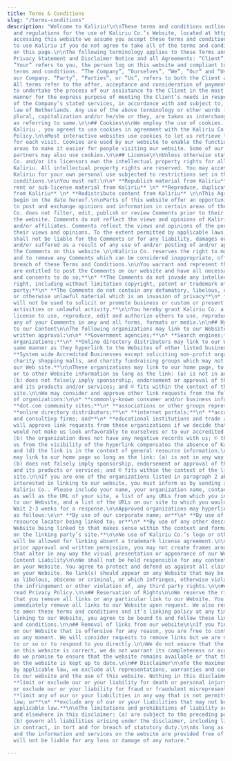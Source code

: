 ```yaml
---
title: Terms & Conditions
slug: "/terms-conditions"
description: "Welcome to Kaliriu!\n\nThese terms and conditions outline the rules
  and regulations for the use of Kaliriu Co.’s Website, located at https://www.kaliriu.com/.\n\nBy
  accessing this website we assume you accept these terms and conditions. Do not continue
  to use Kaliriu if you do not agree to take all of the terms and conditions stated
  on this page.\n\nThe following terminology applies to these Terms and Conditions,
  Privacy Statement and Disclaimer Notice and all Agreements: “Client”, “You” and
  “Your” refers to you, the person log on this website and compliant to the Company’s
  terms and conditions. “The Company”, “Ourselves”, “We”, “Our” and “Us”, refers to
  our Company. “Party”, “Parties”, or “Us”, refers to both the Client and ourselves.
  All terms refer to the offer, acceptance and consideration of payment necessary
  to undertake the process of our assistance to the Client in the most appropriate
  manner for the express purpose of meeting the Client’s needs in respect of provision
  of the Company’s stated services, in accordance with and subject to, prevailing
  law of Netherlands. Any use of the above terminology or other words in the singular,
  plural, capitalization and/or he/she or they, are taken as interchangeable and therefore
  as referring to same.\n\n## Cookies\n\nWe employ the use of cookies. By accessing
  Kaliriu , you agreed to use cookies in agreement with the Kaliriu Co.’s Privacy
  Policy.\n\nMost interactive websites use cookies to let us retrieve the user’s details
  for each visit. Cookies are used by our website to enable the functionality of certain
  areas to make it easier for people visiting our website. Some of our affiliate/advertising
  partners may also use cookies.\n\n## License\n\nUnless otherwise stated, Kaliriu
  Co. and/or its licensors own the intellectual property rights for all material on
  Kaliriu. All intellectual property rights are reserved. You may access this from
  Kaliriu for your own personal use subjected to restrictions set in these terms and
  conditions.\n\nYou must not:\n\n* **Republish material from Kaliriu** \n* **Sell,
  rent or sub-license material from Kaliriu** \n* **Reproduce, duplicate or copy material
  from Kaliriu** \n* **Redistribute content from Kaliriu** \n\nThis Agreement shall
  begin on the date hereof.\n\nParts of this website offer an opportunity for users
  to post and exchange opinions and information in certain areas of the website. Kaliriu
  Co. does not filter, edit, publish or review Comments prior to their presence on
  the website. Comments do not reflect the views and opinions of Kaliriu Co.,its agents
  and/or affiliates. Comments reflect the views and opinions of the person who post
  their views and opinions. To the extent permitted by applicable laws, Kaliriu Co.
  shall not be liable for the Comments or for any liability, damages or expenses caused
  and/or suffered as a result of any use of and/or posting of and/or appearance of
  the Comments on this website.\n\nKaliriu Co. reserves the right to monitor all Comments
  and to remove any Comments which can be considered inappropriate, offensive or causes
  breach of these Terms and Conditions.\n\nYou warrant and represent that:\n\n* **You
  are entitled to post the Comments on our website and have all necessary licenses
  and consents to do so;**\n* **The Comments do not invade any intellectual property
  right, including without limitation copyright, patent or trademark of any third
  party;**\n* **The Comments do not contain any defamatory, libelous, offensive, indecent
  or otherwise unlawful material which is an invasion of privacy**\n* **The Comments
  will not be used to solicit or promote business or custom or present commercial
  activities or unlawful activity.**\n\nYou hereby grant Kaliriu Co. a non-exclusive
  license to use, reproduce, edit and authorize others to use, reproduce and edit
  any of your Comments in any and all forms, formats or media.\n\n## Hyperlinking
  to our Content\n\nThe following organizations may link to our Website without prior
  written approval:\n\n* **Government agencies;**\n* **Search engines;**\n* **News
  organizations;**\n* **Online directory distributors may link to our Website in the
  same manner as they hyperlink to the Websites of other listed businesses; and**\n*
  **System wide Accredited Businesses except soliciting non-profit organizations,
  charity shopping malls, and charity fundraising groups which may not hyperlink to
  our Web site.**\n\nThese organizations may link to our home page, to publications
  or to other Website information so long as the link: (a) is not in any way deceptive;
  (b) does not falsely imply sponsorship, endorsement or approval of the linking party
  and its products and/or services; and © fits within the context of the linking party’s
  site.\n\nWe may consider and approve other link requests from the following types
  of organizations:\n\n* **commonly-known consumer and/or business information sources;**\n*
  **dot.com community sites;**\n* **associations or other groups representing charities;**\n*
  **online directory distributors;**\n* **internet portals;**\n* **accounting, law
  and consulting firms; and**\n* **educational institutions and trade associations.**\n\nWe
  will approve link requests from these organizations if we decide that: (a) the link
  would not make us look unfavorably to ourselves or to our accredited businesses;
  (b) the organization does not have any negative records with us; © the benefit to
  us from the visibility of the hyperlink compensates the absence of Kaliriu Co.;
  and (d) the link is in the context of general resource information.\n\nThese organizations
  may link to our home page so long as the link: (a) is not in any way deceptive;
  (b) does not falsely imply sponsorship, endorsement or approval of the linking party
  and its products or services; and © fits within the context of the linking party’s
  site.\n\nIf you are one of the organizations listed in paragraph 2 above and are
  interested in linking to our website, you must inform us by sending an e-mail to
  Kaliriu Co.. Please include your name, your organization name, contact information
  as well as the URL of your site, a list of any URLs from which you intend to link
  to our Website, and a list of the URLs on our site to which you would like to link.
  Wait 2-3 weeks for a response.\n\nApproved organizations may hyperlink to our Website
  as follows:\n\n* **By use of our corporate name; or**\n* **By use of the uniform
  resource locator being linked to; or**\n* **By use of any other description of our
  Website being linked to that makes sense within the context and format of content
  on the linking party’s site.**\n\nNo use of Kaliriu Co.’s logo or other artwork
  will be allowed for linking absent a trademark license agreement.\n\n## iFrames\n\nWithout
  prior approval and written permission, you may not create frames around our Webpages
  that alter in any way the visual presentation or appearance of our Website.\n\n##
  Content Liability\n\nWe shall not be hold responsible for any content that appears
  on your Website. You agree to protect and defend us against all claims that is rising
  on your Website. No link(s) should appear on any Website that may be interpreted
  as libelous, obscene or criminal, or which infringes, otherwise violates, or advocates
  the infringement or other violation of, any third party rights.\n\n## Your Privacy\n\nPlease
  read Privacy Policy.\n\n## Reservation of Rights\n\nWe reserve the right to request
  that you remove all links or any particular link to our Website. You approve to
  immediately remove all links to our Website upon request. We also reserve the right
  to amen these terms and conditions and it’s linking policy at any time. By continuously
  linking to our Website, you agree to be bound to and follow these linking terms
  and conditions.\n\n## Removal of links from our website\n\nIf you find any link
  on our Website that is offensive for any reason, you are free to contact and inform
  us any moment. We will consider requests to remove links but we are not obligated
  to or so or to respond to you directly.\n\nWe do not ensure that the information
  on this website is correct, we do not warrant its completeness or accuracy; nor
  do we promise to ensure that the website remains available or that the material
  on the website is kept up to date.\n\n## Disclaimer\n\nTo the maximum extent permitted
  by applicable law, we exclude all representations, warranties and conditions relating
  to our website and the use of this website. Nothing in this disclaimer will:\n\n*
  **limit or exclude our or your liability for death or personal injury;**\n* **limit
  or exclude our or your liability for fraud or fraudulent misrepresentation;**\n*
  **limit any of our or your liabilities in any way that is not permitted under applicable
  law; or**\n* **exclude any of our or your liabilities that may not be excluded under
  applicable law.**\n\nThe limitations and prohibitions of liability set in this Section
  and elsewhere in this disclaimer: (a) are subject to the preceding paragraph; and
  (b) govern all liabilities arising under the disclaimer, including liabilities arising
  in contract, in tort and for breach of statutory duty.\n\nAs long as the website
  and the information and services on the website are provided free of charge, we
  will not be liable for any loss or damage of any nature."

---
```

